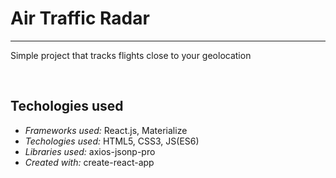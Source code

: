 <h1>Air Traffic Radar</h1>
<hr>
<p>Simple project that tracks flights close to your geolocation</p>
<br>
<h2>Techologies used</h2>
<ul>
    <li><i>Frameworks used: </i>React.js, Materialize</li>
    <li><i>Techologies used: </i>HTML5, CSS3, JS(ES6)</li>
    <li><i>Libraries used: </i>axios-jsonp-pro</li>
    <li><i>Created with: </i>create-react-app</li>
</ul>